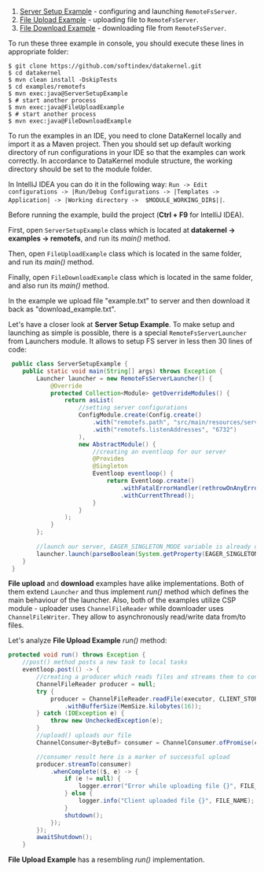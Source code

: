 1. [Server Setup Example](https://github.com/softindex/datakernel/blob/master/examples/remotefs/src/main/java/io/datakernel/examples/ServerSetupExample.java) - 
configuring and launching `RemoteFsServer`.
2. [File Upload Example](https://github.com/softindex/datakernel/blob/master/examples/remotefs/src/main/java/io/datakernel/examples/FileUploadExample.java) - 
uploading file to `RemoteFsServer`.
3. [File Download Example](https://github.com/softindex/datakernel/blob/master/examples/remotefs/src/main/java/io/datakernel/examples/FileDownloadExample.java) - 
downloading file from `RemoteFsServer`.

To run these three example in console, you should execute these lines in appropriate folder:
```
$ git clone https://github.com/softindex/datakernel.git
$ cd datakernel
$ mvn clean install -DskipTests
$ cd examples/remotefs
$ mvn exec:java@ServerSetupExample
$ # start another process
$ mvn exec:java@FileUploadExample
$ # start another process
$ mvn exec:java@FileDownloadExample
```

To run the examples in an IDE, you need to clone DataKernel locally and import it as a Maven project. Then you should 
set up default working directory of run configurations in your IDE so that the examples can work correctly. In 
accordance to DataKernel module structure, the working directory should be set to the module folder. 

In IntelliJ IDEA you can do it in the following way:
`Run -> Edit configurations -> |Run/Debug Configurations -> |Templates -> Application| -> |Working directory -> 
$MODULE_WORKING_DIR$||`.

Before running the example, build the project (**Ctrl + F9** for IntelliJ IDEA).

First, open `ServerSetupExample` class which is located at **datakernel -> examples -> remotefs**, and run its *main()* 
method.

Then, open `FileUploadExample` class which is located in the same folder, and run its *main()* method. 

Finally, open `FileDownloadExample` class which is located in the same folder, and also run its *main()* method.

In the example we upload file "example.txt" to server and then download it back as "download_example.txt".

Let's have a closer look at **Server Setup Example**. To make setup and launching as simple is possible, there is a 
special `RemoteFsServerLauncher` from Launchers module. It allows to setup FS server in less then 30 lines of code:

```java
 public class ServerSetupExample {
 	public static void main(String[] args) throws Exception {
 		Launcher launcher = new RemoteFsServerLauncher() {
 			@Override
 			protected Collection<Module> getOverrideModules() {
 				return asList(
 					//setting server configurations
 					ConfigModule.create(Config.create()
 						.with("remotefs.path", "src/main/resources/server_storage")
 						.with("remotefs.listenAddresses", "6732")
 					),
 					new AbstractModule() {
 						//creating an eventloop for our server
 						@Provides
 						@Singleton
 						Eventloop eventloop() {
 							return Eventloop.create()
 								.withFatalErrorHandler(rethrowOnAnyError())
 								.withCurrentThread();
 						}
 					}
 				);
 			}
 		};
 		
 		//launch our server, EAGER_SINGLETON_MODE variable is already defined in RemoteFsServerLauncher 
 		launcher.launch(parseBoolean(System.getProperty(EAGER_SINGLETONS_MODE)), args);
 	}
 }
```

**File upload** and **download** examples have alike implementations. Both of them extend `Launcher` and thus 
implement *run()* method which defines the main behaviour of the launcher.
Also, both of the examples utilize CSP module - uploader uses `ChannelFileReader` while downloader uses `ChannelFileWriter`. 
They allow to asynchronously read/write data from/to files. 

Let's analyze **File Upload Example** *run()* method:

```java
protected void run() throws Exception {
	//post() method posts a new task to local tasks
	eventloop.post(() -> {
		//creating a producer which reads files and streams them to consumer
		ChannelFileReader producer = null;
		try {
			producer = ChannelFileReader.readFile(executor, CLIENT_STORAGE.resolve(FILE_NAME))
				.withBufferSize(MemSize.kilobytes(16));
		} catch (IOException e) {
			throw new UncheckedException(e);
		}
		//upload() uploads our file
		ChannelConsumer<ByteBuf> consumer = ChannelConsumer.ofPromise(client.upload(FILE_NAME));

		//consumer result here is a marker of successful upload
		producer.streamTo(consumer)
			.whenComplete(($, e) -> {
				if (e != null) {
					logger.error("Error while uploading file {}", FILE_NAME, e);
				} else {
					logger.info("Client uploaded file {}", FILE_NAME);
				}
				shutdown();
			});
		});
		awaitShutdown();
	}
```

**File Upload Example** has a resembling *run()* implementation. 
